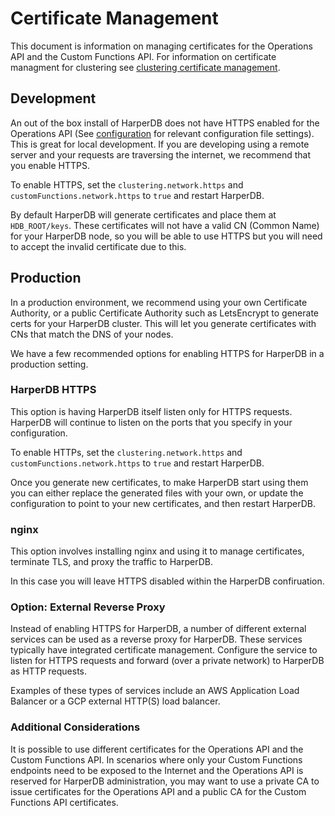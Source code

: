 # Certificate Management

This document is information on managing certificates for the Operations API and the Custom Functions API. For information on certificate managment for clustering see [clustering certificate management](../clustering/certificate-management.md).

## Development

An out of the box install of HarperDB does not have HTTPS enabled for the Operations API (See [configuration](../configuration.md) for relevant configuration file settings). This is great for local development. If you are developing using a remote server and your requests are traversing the internet, we recommend that you enable HTTPS.

To enable HTTPS, set the `clustering.network.https` and `customFunctions.network.https` to `true` and restart HarperDB.

By default HarperDB will generate certificates and place them at `HDB_ROOT/keys`. These certificates will not have a valid CN (Common Name) for your HarperDB node, so you will be able to use HTTPS but you will need to accept the invalid certificate due to this.

## Production

In a production environment, we recommend using your own Certificate Authority, or a public Certificate Authority such as LetsEncrypt to generate certs for your HarperDB cluster. This will let you generate certificates with CNs that match the DNS of your nodes.

We have a few recommended options for enabling HTTPS for HarperDB in a production setting.

### HarperDB HTTPS

This option is having HarperDB itself listen only for HTTPS requests. HarperDB will continue to listen on the ports that you specify in your configuration.

To enable HTTPs, set the `clustering.network.https` and `customFunctions.network.https` to `true` and restart HarperDB.

Once you generate new certificates, to make HarperDB start using them you can either replace the generated files with your own, or update the configuration to point to your new certificates, and then restart HarperDB.

### nginx

This option involves installing nginx and using it to manage certificates, terminate TLS, and proxy the traffic to HarperDB.

In this case you will leave HTTPS disabled within the HarperDB confiruation.

### Option: External Reverse Proxy

Instead of enabling HTTPS for HarperDB, a number of different external services can be used as a reverse proxy for HarperDB. These services typically have integrated certificate management. Configure the service to listen for HTTPS requests and forward (over a private network) to HarperDB as HTTP requests.

Examples of these types of services include an AWS Application Load Balancer or a GCP external HTTP(S) load balancer.

### Additional Considerations

It is possible to use different certificates for the Operations API and the Custom Functions API. In scenarios where only your Custom Functions endpoints need to be exposed to the Internet and the Operations API is reserved for HarperDB administration, you may want to use a private CA to issue certificates for the Operations API and a public CA for the Custom Functions API certificates.